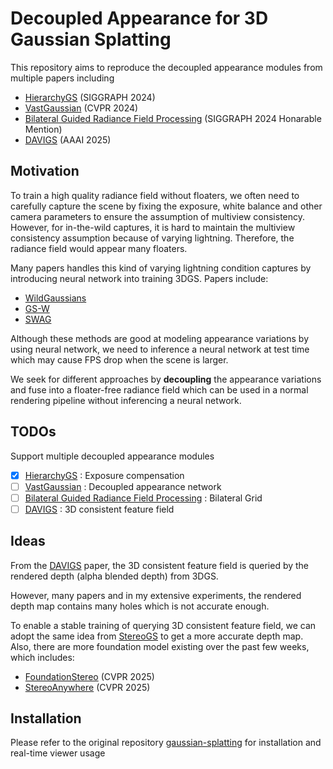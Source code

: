 # Decoupled Appearance for 3D Gaussian Splatting
This repository aims to reproduce the decoupled appearance modules from multiple papers including

* [HierarchyGS](https://repo-sam.inria.fr/fungraph/hierarchical-3d-gaussians/) (SIGGRAPH 2024)
* [VastGaussian](https://arxiv.org/pdf/2402.17427) (CVPR 2024)
* [Bilateral Guided Radiance Field Processing](https://bilarfpro.github.io/) (SIGGRAPH 2024 Honarable Mention)
* [DAVIGS](https://arxiv.org/pdf/2501.10788) (AAAI 2025)
## Motivation
To train a high quality radiance field without floaters, we often need to carefully capture the scene by fixing the exposure, white balance and other camera parameters to ensure the assumption of multiview consistency. However, for in-the-wild captures, it is hard to maintain the multiview consistency assumption because of varying lightning. Therefore, the radiance field would appear many floaters.

Many papers handles this kind of varying lightning condition captures by introducing neural network into training 3DGS. Papers include:

* [WildGaussians](https://wild-gaussians.github.io/)
* [GS-W](https://eastbeanzhang.github.io/GS-W/)
* [SWAG](https://arxiv.org/pdf/2403.10427v1)

Although these methods are good at modeling appearance variations by using neural network, we need to inference a neural network at test time which may cause FPS drop when the scene is larger.

We seek for different approaches by **decoupling** the appearance variations and fuse into a floater-free radiance field which can be used in a normal rendering pipeline without inferencing a neural network.

## TODOs
Support multiple decoupled appearance modules
- [x] [HierarchyGS](https://repo-sam.inria.fr/fungraph/hierarchical-3d-gaussians/) : Exposure compensation
- [ ] [VastGaussian](https://arxiv.org/pdf/2402.17427) : Decoupled appearance network
- [ ] [Bilateral Guided Radiance Field Processing](https://bilarfpro.github.io/) : Bilateral Grid
- [ ] [DAVIGS](https://arxiv.org/pdf/2501.10788) : 3D consistent feature field

## Ideas
From the [DAVIGS](https://arxiv.org/pdf/2501.10788) paper, the 3D consistent feature field is queried by the rendered depth (alpha blended depth) from 3DGS. 

However, many papers and in my extensive experiments, the rendered depth map contains many holes which is not accurate enough. 

To enable a stable training of querying 3D consistent feature field, we can adopt the same idea from [StereoGS](https://kuis-ai.github.io/StereoGS/) to get a more accurate depth map. Also, there are more foundation model existing over the past few weeks, which includes:

* [FoundationStereo](https://nvlabs.github.io/FoundationStereo/) (CVPR 2025)
* [StereoAnywhere](https://stereoanywhere.github.io/) (CVPR 2025)

## Installation
Please refer to the original repository [gaussian-splatting](https://github.com/graphdeco-inria/gaussian-splatting) for installation and real-time viewer usage